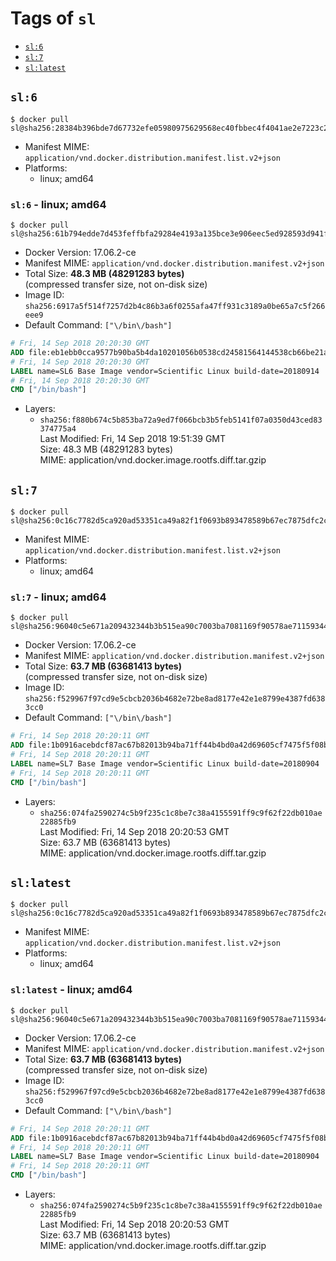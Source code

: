 <!-- THIS FILE IS GENERATED VIA './update-remote.sh' -->

# Tags of `sl`

-	[`sl:6`](#sl6)
-	[`sl:7`](#sl7)
-	[`sl:latest`](#sllatest)

## `sl:6`

```console
$ docker pull sl@sha256:28384b396bde7d67732efe05980975629568ec40fbbec4f4041ae2e7223c2dd8
```

-	Manifest MIME: `application/vnd.docker.distribution.manifest.list.v2+json`
-	Platforms:
	-	linux; amd64

### `sl:6` - linux; amd64

```console
$ docker pull sl@sha256:61b794edde7d453feffbfa29284e4193a135bce3e906eec5ed928593d941f493
```

-	Docker Version: 17.06.2-ce
-	Manifest MIME: `application/vnd.docker.distribution.manifest.v2+json`
-	Total Size: **48.3 MB (48291283 bytes)**  
	(compressed transfer size, not on-disk size)
-	Image ID: `sha256:6917a5f514f7257d2b4c86b3a6f0255afa47ff931c3189a0be65a7c5f266eee9`
-	Default Command: `["\/bin\/bash"]`

```dockerfile
# Fri, 14 Sep 2018 20:20:30 GMT
ADD file:eb1ebb0cca9577b90ba5b4da10201056b0538cd24581564144538cb66be21a28 in / 
# Fri, 14 Sep 2018 20:20:30 GMT
LABEL name=SL6 Base Image vendor=Scientific Linux build-date=20180914
# Fri, 14 Sep 2018 20:20:30 GMT
CMD ["/bin/bash"]
```

-	Layers:
	-	`sha256:f880b674c5b853ba72a9ed7f066bcb3b5feb5141f07a0350d43ced83374775a4`  
		Last Modified: Fri, 14 Sep 2018 19:51:39 GMT  
		Size: 48.3 MB (48291283 bytes)  
		MIME: application/vnd.docker.image.rootfs.diff.tar.gzip

## `sl:7`

```console
$ docker pull sl@sha256:0c16c7782d5ca920ad53351ca49a82f1f0693b893478589b67ec7875dfc2cf5f
```

-	Manifest MIME: `application/vnd.docker.distribution.manifest.list.v2+json`
-	Platforms:
	-	linux; amd64

### `sl:7` - linux; amd64

```console
$ docker pull sl@sha256:96040c5e671a209432344b3b515ea90c7003ba7081169f90578ae71159344228
```

-	Docker Version: 17.06.2-ce
-	Manifest MIME: `application/vnd.docker.distribution.manifest.v2+json`
-	Total Size: **63.7 MB (63681413 bytes)**  
	(compressed transfer size, not on-disk size)
-	Image ID: `sha256:f529967f97cd9e5cbcb2036b4682e72be8ad8177e42e1e8799e4387fd6383cc0`
-	Default Command: `["\/bin\/bash"]`

```dockerfile
# Fri, 14 Sep 2018 20:20:11 GMT
ADD file:1b0916acebdcf87ac67b82013b94ba71ff44b4bd0a42d69605cf7475f5f08bce in / 
# Fri, 14 Sep 2018 20:20:11 GMT
LABEL name=SL7 Base Image vendor=Scientific Linux build-date=20180904
# Fri, 14 Sep 2018 20:20:11 GMT
CMD ["/bin/bash"]
```

-	Layers:
	-	`sha256:074fa2590274c5b9f235c1c8be7c38a4155591ff9c9f62f22db010ae22885fb9`  
		Last Modified: Fri, 14 Sep 2018 20:20:53 GMT  
		Size: 63.7 MB (63681413 bytes)  
		MIME: application/vnd.docker.image.rootfs.diff.tar.gzip

## `sl:latest`

```console
$ docker pull sl@sha256:0c16c7782d5ca920ad53351ca49a82f1f0693b893478589b67ec7875dfc2cf5f
```

-	Manifest MIME: `application/vnd.docker.distribution.manifest.list.v2+json`
-	Platforms:
	-	linux; amd64

### `sl:latest` - linux; amd64

```console
$ docker pull sl@sha256:96040c5e671a209432344b3b515ea90c7003ba7081169f90578ae71159344228
```

-	Docker Version: 17.06.2-ce
-	Manifest MIME: `application/vnd.docker.distribution.manifest.v2+json`
-	Total Size: **63.7 MB (63681413 bytes)**  
	(compressed transfer size, not on-disk size)
-	Image ID: `sha256:f529967f97cd9e5cbcb2036b4682e72be8ad8177e42e1e8799e4387fd6383cc0`
-	Default Command: `["\/bin\/bash"]`

```dockerfile
# Fri, 14 Sep 2018 20:20:11 GMT
ADD file:1b0916acebdcf87ac67b82013b94ba71ff44b4bd0a42d69605cf7475f5f08bce in / 
# Fri, 14 Sep 2018 20:20:11 GMT
LABEL name=SL7 Base Image vendor=Scientific Linux build-date=20180904
# Fri, 14 Sep 2018 20:20:11 GMT
CMD ["/bin/bash"]
```

-	Layers:
	-	`sha256:074fa2590274c5b9f235c1c8be7c38a4155591ff9c9f62f22db010ae22885fb9`  
		Last Modified: Fri, 14 Sep 2018 20:20:53 GMT  
		Size: 63.7 MB (63681413 bytes)  
		MIME: application/vnd.docker.image.rootfs.diff.tar.gzip
